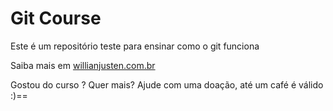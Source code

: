 # Git Course

Este é um repositório teste para ensinar como o git funciona

Saiba mais em [willianjusten.com.br](http://willianjusten.com.br)

Gostou do curso ? Quer mais? Ajude com uma doação, até um café é válido :)==

